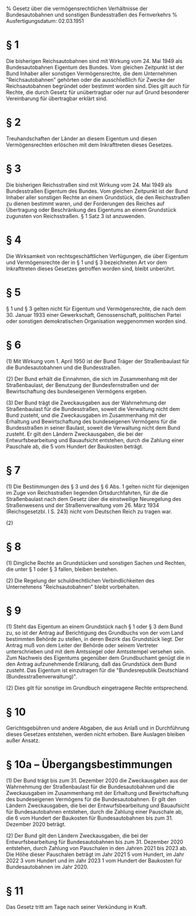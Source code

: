 % Gesetz über die vermögensrechtlichen Verhältnisse der Bundesautobahnen und sonstigen Bundesstraßen des Fernverkehrs
% Ausfertigungsdatum: 02.03.1951
 
# § 1

Die bisherigen Reichsautobahnen sind mit Wirkung vom 24. Mai 1949 als Bundesautobahnen Eigentum des Bundes. Vom gleichen Zeitpunkt ist der Bund Inhaber aller sonstigen Vermögensrechte, die dem Unternehmen "Reichsautobahnen" gehörten oder die ausschließlich für Zwecke der Reichsautobahnen begründet oder bestimmt worden sind. Dies gilt auch für Rechte, die durch Gesetz für unübertragbar oder nur auf Grund besonderer Vereinbarung für übertragbar erklärt sind.

# § 2

Treuhandschaften der Länder an diesem Eigentum und diesen Vermögensrechten erlöschen mit dem Inkrafttreten dieses Gesetzes.

# § 3

Die bisherigen Reichsstraßen sind mit Wirkung vom 24. Mai 1949 als Bundesstraßen Eigentum des Bundes. Vom gleichen Zeitpunkt ist der Bund Inhaber aller sonstigen Rechte an einem Grundstück, die den Reichsstraßen zu dienen bestimmt waren, und der Forderungen des Reiches auf Übertragung oder Beschränkung des Eigentums an einem Grundstück zugunsten von Reichsstraßen. § 1 Satz 3 ist anzuwenden.

# § 4

Die Wirksamkeit von rechtsgeschäftlichen Verfügungen, die über Eigentum und Vermögensrechte der in § 1 und § 3 bezeichneten Art vor dem Inkrafttreten dieses Gesetzes getroffen worden sind, bleibt unberührt.

# § 5

§ 1 und § 3 gelten nicht für Eigentum und Vermögensrechte, die nach dem 30. Januar 1933 einer Gewerkschaft, Genossenschaft, politischen Partei oder sonstigen demokratischen Organisation weggenommen worden sind.

# § 6

(1) Mit Wirkung vom 1. April 1950 ist der Bund Träger der Straßenbaulast für die Bundesautobahnen und die Bundesstraßen.

(2) Der Bund erhält die Einnahmen, die sich im Zusammenhang mit der Straßenbaulast, der Benutzung der Bundesfernstraßen und der Bewirtschaftung des bundeseigenen Vermögens ergeben.

(3) Der Bund trägt die Zweckausgaben aus der Wahrnehmung der Straßenbaulast für die Bundesstraßen, soweit die Verwaltung nicht dem Bund zusteht, und die Zweckausgaben im Zusammenhang mit der Erhaltung und Bewirtschaftung des bundeseigenen Vermögens für die Bundesstraßen in seiner Baulast, soweit die Verwaltung nicht dem Bund zusteht. Er gilt den Ländern Zweckausgaben, die bei der Entwurfsbearbeitung und Bauaufsicht entstehen, durch die Zahlung einer Pauschale ab, die 5 vom Hundert der Baukosten beträgt.

# § 7

(1) Die Bestimmungen des § 3 und des § 6 Abs. 1 gelten nicht für diejenigen im Zuge von Reichsstraßen liegenden Ortsdurchfahrten, für die die Straßenbaulast nach dem Gesetz über die einstweilige Neuregelung des Straßenwesens und der Straßenverwaltung vom 26. März 1934 (Reichsgesetzbl. I S. 243) nicht vom Deutschen Reich zu tragen war.

(2)

# § 8

(1) Dingliche Rechte an Grundstücken und sonstigen Sachen und Rechten, die unter § 1 oder § 3 fallen, bleiben bestehen.

(2) Die Regelung der schuldrechtlichen Verbindlichkeiten des Unternehmens "Reichsautobahnen" bleibt vorbehalten.

# § 9

(1) Steht das Eigentum an einem Grundstück nach § 1 oder § 3 dem Bund zu, so ist der Antrag auf Berichtigung des Grundbuchs von der vom Land bestimmten Behörde zu stellen, in deren Bezirk das Grundstück liegt. Der Antrag muß von dem Leiter der Behörde oder seinem Vertreter unterschrieben und mit dem Amtssiegel oder Amtsstempel versehen sein. Zum Nachweis des Eigentums gegenüber dem Grundbuchamt genügt die in den Antrag aufzunehmende Erklärung, daß das Grundstück dem Bund zusteht. Das Eigentum ist einzutragen für die "Bundesrepublik Deutschland (Bundesstraßenverwaltung)".

(2) Dies gilt für sonstige im Grundbuch eingetragene Rechte entsprechend.

# § 10

Gerichtsgebühren und andere Abgaben, die aus Anlaß und in Durchführung dieses Gesetzes entstehen, werden nicht erhoben. Bare Auslagen bleiben außer Ansatz.

# § 10a – Übergangsbestimmungen

(1) Der Bund trägt bis zum 31. Dezember 2020 die Zweckausgaben aus der Wahrnehmung der Straßenbaulast für die Bundesautobahnen und die Zweckausgaben im Zusammenhang mit der Erhaltung und Bewirtschaftung des bundeseigenen Vermögens für die Bundesautobahnen. Er gilt den Ländern Zweckausgaben, die bei der Entwurfsbearbeitung und Bauaufsicht für Bundesautobahnen entstehen, durch die Zahlung einer Pauschale ab, die 6 vom Hundert der Baukosten für Bundesautobahnen bis zum 31. Dezember 2020 beträgt.

(2) Der Bund gilt den Ländern Zweckausgaben, die bei der Entwurfsbearbeitung für Bundesautobahnen bis zum 31. Dezember 2020 entstehen, durch Zahlung von Pauschalen in den Jahren 2021 bis 2023 ab. Die Höhe dieser Pauschalen beträgt im Jahr 2021 5 vom Hundert, im Jahr 2022 3 vom Hundert und im Jahr 2023 1 vom Hundert der Baukosten für Bundesautobahnen im Jahr 2020.

# § 11

Das Gesetz tritt am Tage nach seiner Verkündung in Kraft.
